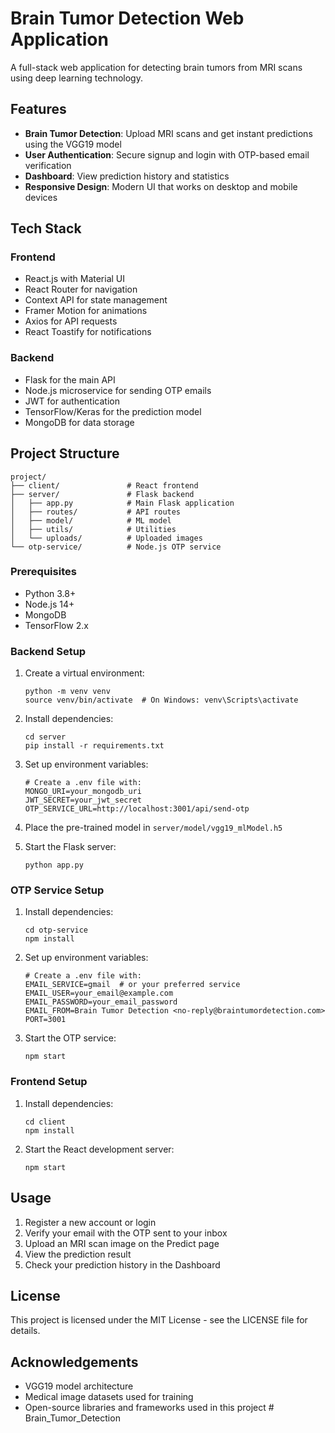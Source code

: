 # Brain Tumor Detection Web Application <br>

A full-stack web application for detecting brain tumors from MRI scans using deep learning technology.

## Features

- **Brain Tumor Detection**: Upload MRI scans and get instant predictions using the VGG19 model
- **User Authentication**: Secure signup and login with OTP-based email verification
- **Dashboard**: View prediction history and statistics
- **Responsive Design**: Modern UI that works on desktop and mobile devices

## Tech Stack

### Frontend
- React.js with Material UI
- React Router for navigation
- Context API for state management
- Framer Motion for animations
- Axios for API requests
- React Toastify for notifications

### Backend
- Flask for the main API
- Node.js microservice for sending OTP emails
- JWT for authentication
- TensorFlow/Keras for the prediction model
- MongoDB for data storage

## Project Structure

```
project/
├── client/               # React frontend
├── server/               # Flask backend
│   ├── app.py            # Main Flask application
│   ├── routes/           # API routes
│   ├── model/            # ML model
│   ├── utils/            # Utilities
│   └── uploads/          # Uploaded images
└── otp-service/          # Node.js OTP service
```

### Prerequisites
- Python 3.8+
- Node.js 14+
- MongoDB
- TensorFlow 2.x

### Backend Setup
1. Create a virtual environment:
   ```
   python -m venv venv
   source venv/bin/activate  # On Windows: venv\Scripts\activate
   ```

2. Install dependencies:
   ```
   cd server
   pip install -r requirements.txt
   ```

3. Set up environment variables:
   ```
   # Create a .env file with:
   MONGO_URI=your_mongodb_uri
   JWT_SECRET=your_jwt_secret
   OTP_SERVICE_URL=http://localhost:3001/api/send-otp
   ```

4. Place the pre-trained model in `server/model/vgg19_mlModel.h5`

5. Start the Flask server:
   ```
   python app.py
   ```

### OTP Service Setup
1. Install dependencies:
   ```
   cd otp-service
   npm install
   ```

2. Set up environment variables:
   ```
   # Create a .env file with:
   EMAIL_SERVICE=gmail  # or your preferred service
   EMAIL_USER=your_email@example.com
   EMAIL_PASSWORD=your_email_password
   EMAIL_FROM=Brain Tumor Detection <no-reply@braintumordetection.com>
   PORT=3001
   ```

3. Start the OTP service:
   ```
   npm start
   ```

### Frontend Setup
1. Install dependencies:
   ```
   cd client
   npm install
   ```

2. Start the React development server:
   ```
   npm start
   ```

## Usage

1. Register a new account or login
2. Verify your email with the OTP sent to your inbox
3. Upload an MRI scan image on the Predict page
4. View the prediction result
5. Check your prediction history in the Dashboard

## License

This project is licensed under the MIT License - see the LICENSE file for details.

## Acknowledgements

- VGG19 model architecture 
- Medical image datasets used for training
- Open-source libraries and frameworks used in this project # Brain_Tumor_Detection 
 
 
